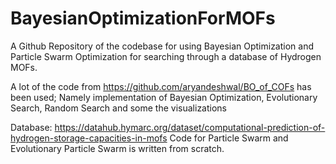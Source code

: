 # BayesianOptimizationForMOFs
A Github Repository of the codebase for using Bayesian Optimization and Particle Swarm Optimization for searching through a database of Hydrogen MOFs.

A lot of the code from https://github.com/aryandeshwal/BO_of_COFs has been used; Namely implementation of Bayesian Optimization, Evolutionary Search, Random Search and some the visualizations

Database: https://datahub.hymarc.org/dataset/computational-prediction-of-hydrogen-storage-capacities-in-mofs
Code for Particle Swarm and Evolutionary Particle Swarm is written from scratch.
